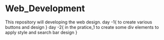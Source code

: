 # Web_Development
This repository will developing the web design.
 day -1{
    to create various buttons and design 
 }
 day -2{
    in the pratice_1 to create some div elements to apply style and search bar design
 }
